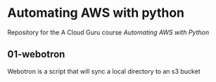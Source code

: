 # Automating AWS with python

Repository for the A Cloud Guru course _Automating AWS with Python_

## 01-webotron

Webotron is a script that will sync a local directory to an s3 bucket
